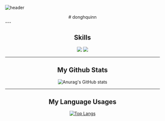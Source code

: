 ![header](https://capsule-render.vercel.app/api?type=cylinder&color=auto&height=300&section=header&text=donghquinn&fontSize=90)
<div align=center>
# donghquinn
 </div>
 ---
 <div align=center>
 
## Skills
 <img src="https://img.shields.io/badge/TypeScript-3178C6?style=flat&logo=TypeScript&logoColor=#3178C6"/>
 <img src="https://img.shields.io/badge/python-3178C6?style=flat&logo=python&logoColor=#3776AB"/>


 ---
## My Github Stats
  
 ![Anurag's GitHub stats](https://github-readme-stats.vercel.app/api?username=donghquinn&show_icons=true&theme=radical)

 ---
## My Language Usages
 
[![Top Langs](https://github-readme-stats.vercel.app/api/top-langs/?username=donghquinn&langs_count=8)](https://github.com/donghquinn/github-readme-stats)
 
 </div>
